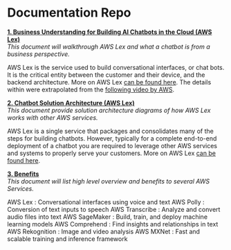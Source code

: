 # Documentation Repo
**[1. Business Understanding for Building AI Chatbots in the Cloud (AWS Lex)](/docs/business_understanding_lex.md)**
</br>*This document will walkthrough AWS Lex and what a chatbot is from a business perspective.* 

AWS Lex is the service used to build conversational interfaces, or chat bots. It is the critical entity between the customer and their device, and the backend architecture. More on AWS Lex [can be found here](https://aws.amazon.com/lex). The details within were extrapolated from the [following video by AWS](https://youtu.be/qe9nRU6ZHAI). 


**[2. Chatbot Solution Architecture (AWS Lex)](/docs/solution_architecture_lex.md)**
</br>*This document provide solution architecture diagrams of how AWS Lex works with other AWS services.*

AWS Lex is a single service that packages and consolidates many of the steps for building chatbots. However, typically for a complete end-to-end deployment of a chatbot you are required to leverage other AWS services and systems to properly serve your customers. More on AWS Lex [can be found here](https://aws.amazon.com/lex).

**[3. Benefits](/docs/benefits.md)**
</br>*This document will list high level overview and benefits to several AWS Services.*

AWS Lex : Conversational interfaces using voice and text
AWS Polly : Conversion of text inputs to speech
AWS Transcribe : Analyze and convert audio files into text
AWS SageMaker : Build, train, and deploy machine learning models
AWS Comprehend : Find insights and relationships in text
AWS Rekognition : Image and video analysis
AWS MXNet : Fast and scalable training and inference framework
